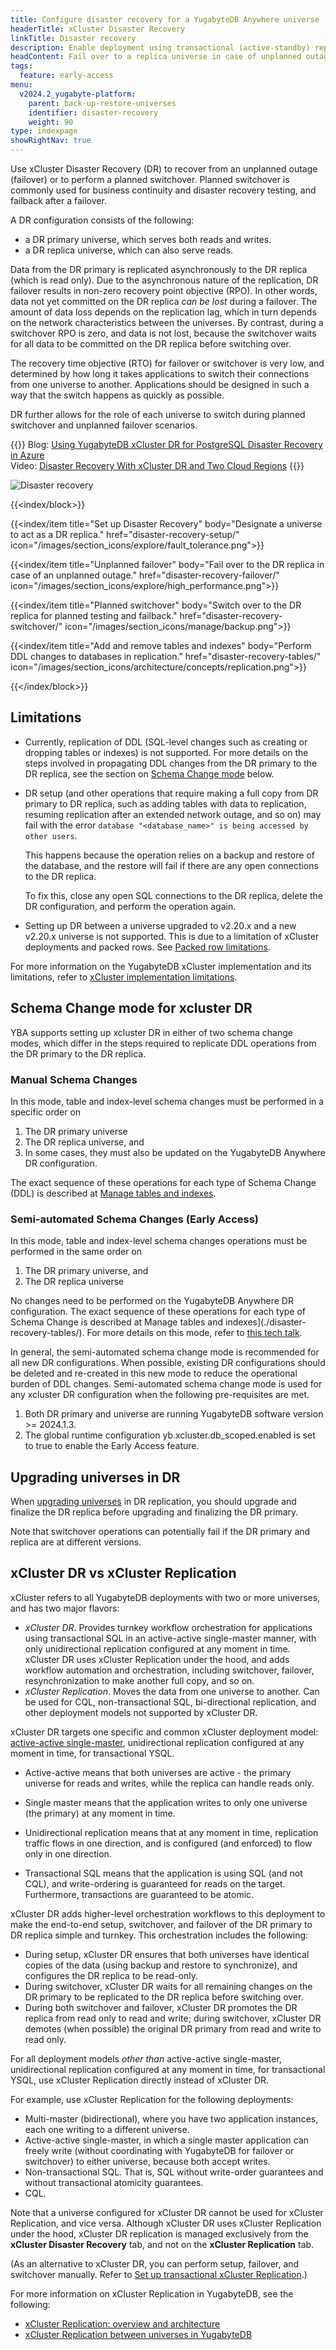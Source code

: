 ```yaml
---
title: Configure disaster recovery for a YugabyteDB Anywhere universe
headerTitle: xCluster Disaster Recovery
linkTitle: Disaster recovery
description: Enable deployment using transactional (active-standby) replication between universes
headContent: Fail over to a replica universe in case of unplanned outages
tags:
  feature: early-access
menu:
  v2024.2_yugabyte-platform:
    parent: back-up-restore-universes
    identifier: disaster-recovery
    weight: 90
type: indexpage
showRightNav: true
---
```


Use xCluster Disaster Recovery (DR) to recover from an unplanned outage (failover) or to perform a planned switchover. Planned switchover is commonly used for business continuity and disaster recovery testing, and failback after a failover.

A DR configuration consists of the following:

- a DR primary universe, which serves both reads and writes.
- a DR replica universe, which can also serve reads.

Data from the DR primary is replicated asynchronously to the DR replica (which is read only). Due to the asynchronous nature of the replication, DR failover results in non-zero recovery point objective (RPO). In other words, data not yet committed on the DR replica _can be lost_ during a failover. The amount of data loss depends on the replication lag, which in turn depends on the network characteristics between the universes. By contrast, during a switchover RPO is zero, and data is not lost, because the switchover waits for all data to be committed on the DR replica before switching over.

The recovery time objective (RTO) for failover or switchover is very low, and determined by how long it takes applications to switch their connections from one universe to another. Applications should be designed in such a way that the switch happens as quickly as possible.

DR further allows for the role of each universe to switch during planned switchover and unplanned failover scenarios.

{{<lead link="https://www.yugabyte.com/blog/yugabytedb-xcluster-for-postgresql-dr-in-azure/">}}
Blog: [Using YugabyteDB xCluster DR for PostgreSQL Disaster Recovery in Azure](https://www.yugabyte.com/blog/yugabytedb-xcluster-for-postgresql-dr-in-azure/)<br>Video: [Disaster Recovery With xCluster DR and Two Cloud Regions](https://www.youtube.com/watch?v=q6Yq4xlj-wk)
{{</lead>}}

![Disaster recovery](/images/yb-platform/disaster-recovery/disaster-recovery.png)

{{<index/block>}}

  {{<index/item
    title="Set up Disaster Recovery"
    body="Designate a universe to act as a DR replica."
    href="disaster-recovery-setup/"
    icon="/images/section_icons/explore/fault_tolerance.png">}}

  {{<index/item
    title="Unplanned failover"
    body="Fail over to the DR replica in case of an unplanned outage."
    href="disaster-recovery-failover/"
    icon="/images/section_icons/explore/high_performance.png">}}

  {{<index/item
    title="Planned switchover"
    body="Switch over to the DR replica for planned testing and failback."
    href="disaster-recovery-switchover/"
    icon="/images/section_icons/manage/backup.png">}}

  {{<index/item
    title="Add and remove tables and indexes"
    body="Perform DDL changes to databases in replication."
    href="disaster-recovery-tables/"
    icon="/images/section_icons/architecture/concepts/replication.png">}}

{{</index/block>}}

## Limitations

- Currently, replication of DDL (SQL-level changes such as creating or dropping tables or indexes) is not supported. For more details on the steps involved in propagating DDL changes from the DR primary to the DR replica, see the section on [Schema Change mode](#semiautomatic) below.

- DR setup (and other operations that require making a full copy from DR primary to DR replica, such as adding tables with data to replication, resuming replication after an extended network outage, and so on) may fail with the error `database "<database_name>" is being accessed by other users`.

    This happens because the operation relies on a backup and restore of the database, and the restore will fail if there are any open connections to the DR replica.

    To fix this, close any open SQL connections to the DR replica, delete the DR configuration, and perform the operation again.

- Setting up DR between a universe upgraded to v2.20.x and a new v2.20.x universe is not supported. This is due to a limitation of xCluster deployments and packed rows. See [Packed row limitations](../../../architecture/docdb/packed-rows/#limitations).

For more information on the YugabyteDB xCluster implementation and its limitations, refer to [xCluster implementation limitations](../../../architecture/docdb-replication/async-replication/#limitations).

## Schema Change mode for xcluster DR

YBA supports setting up xcluster DR in either of two schema change modes, which differ in the steps required to replicate DDL operations from the DR primary to the DR replica.

### Manual Schema Changes

In this mode, table and index-level schema changes must be performed in a specific order on 
1. The DR primary universe
1. The DR replica universe, and
1. In some cases, they must also be updated on the YugabyteDB Anywhere DR configuration.

The exact sequence of these operations for each type of Schema Change (DDL) is described at [Manage tables and indexes](./disaster-recovery-tables/).

### Semi-automated Schema Changes (Early Access)

In this mode, table and index-level schema changes operations must be performed in the same order on
1. The DR primary universe, and
2. The DR replica universe

No changes need to be performed on the YugabyteDB Anywhere DR configuration. The exact sequence of these operations for each type of Schema Change is described at Manage tables and indexes](./disaster-recovery-tables/). For more details on this mode, refer to [this tech talk](https://www.youtube.com/watch?v=vYyn2OUSZFE).

In general, the semi-automated schema change mode is recommended for all new DR configurations. When possible, existing DR configurations should be deleted and re-created in this new mode to reduce the operational burden of DDL changes. Semi-automated schema change mode is used for any xcluster DR configuration when the following pre-requisites are met.

1. Both DR primary and universe are running YugabyteDB software version >= 2024.1.3.
2. The global runtime configuration yb.xcluster.db_scoped.enabled is set to true to enable the Early Access feature.

## Upgrading universes in DR

When [upgrading universes](../../manage-deployments/upgrade-software-install/) in DR replication, you should upgrade and finalize the DR replica before upgrading and finalizing the DR primary.

Note that switchover operations can potentially fail if the DR primary and replica are at different versions.


## xCluster DR vs xCluster Replication

xCluster refers to all YugabyteDB deployments with two or more universes, and has two major flavors:

- _xCluster DR_. Provides turnkey workflow orchestration for applications using transactional SQL in an active-active single-master manner, with only unidirectional replication configured at any moment in time. xCluster DR uses xCluster Replication under the hood, and adds workflow automation and orchestration, including switchover, failover, resynchronization to make another full copy, and so on.
- _xCluster Replication_. Moves the data from one universe to another. Can be used for CQL, non-transactional SQL, bi-directional replication, and other deployment models not supported by xCluster DR.

xCluster DR targets one specific and common xCluster deployment model: [active-active single-master](../../../develop/build-global-apps/active-active-single-master/), unidirectional replication configured at any moment in time, for transactional YSQL.

- Active-active means that both universes are active - the primary universe for reads and writes, while the replica can handle reads only.

- Single master means that the application writes to only one universe (the primary) at any moment in time.

- Unidirectional replication means that at any moment in time, replication traffic flows in one direction, and is configured (and enforced) to flow only in one direction.

- Transactional SQL means that the application is using SQL (and not CQL), and write-ordering is guaranteed for reads on the target. Furthermore, transactions are guaranteed to be atomic.

xCluster DR adds higher-level orchestration workflows to this deployment to make the end-to-end setup, switchover, and failover of the DR primary to DR replica simple and turnkey. This orchestration includes the following:

- During setup, xCluster DR ensures that both universes have identical copies of the data (using backup and restore to synchronize), and configures the DR replica to be read-only.
- During switchover, xCluster DR waits for all remaining changes on the DR primary to be replicated to the DR replica before switching over.
- During both switchover and failover, xCluster DR promotes the DR replica from read only to read and write; during switchover, xCluster DR demotes (when possible) the original DR primary from read and write to read only.

For all deployment models _other than_ active-active single-master, unidirectional replication configured at any moment in time, for transactional YSQL, use xCluster Replication directly instead of xCluster DR.

For example, use xCluster Replication for the following deployments:

- Multi-master (bidirectional), where you have two application instances, each one writing to a different universe.
- Active-active single-master, in which a single master application can freely write (without coordinating with YugabyteDB for failover or switchover) to either universe, because both accept writes.
- Non-transactional SQL. That is, SQL without write-order guarantees and without transactional atomicity guarantees.
- CQL.

Note that a universe configured for xCluster DR cannot be used for xCluster Replication, and vice versa. Although xCluster DR uses xCluster Replication under the hood, xCluster DR replication is managed exclusively from the **xCluster Disaster Recovery** tab, and not on the **xCluster Replication** tab.

(As an alternative to xCluster DR, you can perform setup, failover, and switchover manually. Refer to [Set up transactional xCluster Replication](../../../deploy/multi-dc/async-replication/async-transactional-setup/).)

For more information on xCluster Replication in YugabyteDB, see the following:

- [xCluster Replication: overview and architecture](../../../architecture/docdb-replication/async-replication/)
- [xCluster Replication between universes in YugabyteDB](../../../deploy/multi-dc/async-replication/)
